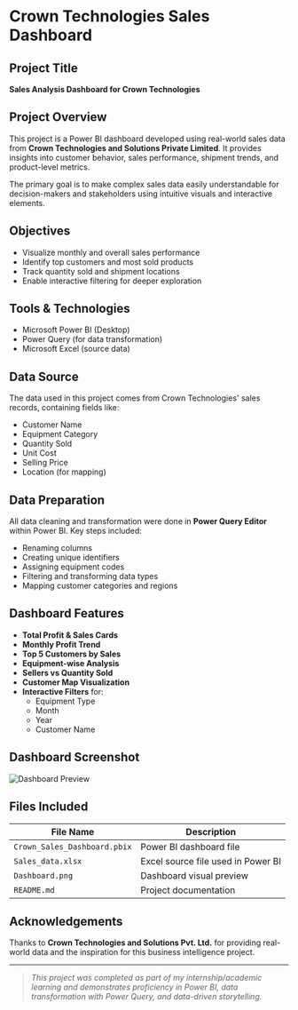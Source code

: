 # Crown Technologies Sales Dashboard

##  Project Title
**Sales Analysis Dashboard for Crown Technologies**

## Project Overview
This project is a Power BI dashboard developed using real-world sales data from **Crown Technologies and Solutions Private Limited**. It provides insights into customer behavior, sales performance, shipment trends, and product-level metrics.

The primary goal is to make complex sales data easily understandable for decision-makers and stakeholders using intuitive visuals and interactive elements.

##  Objectives
- Visualize monthly and overall sales performance
- Identify top customers and most sold products
- Track quantity sold and shipment locations
- Enable interactive filtering for deeper exploration

##  Tools & Technologies
- Microsoft Power BI (Desktop)
- Power Query (for data transformation)
- Microsoft Excel (source data)

## Data Source
The data used in this project comes from Crown Technologies' sales records, containing fields like:
- Customer Name
- Equipment Category
- Quantity Sold
- Unit Cost
- Selling Price
- Location (for mapping)

## Data Preparation
All data cleaning and transformation were done in **Power Query Editor** within Power BI. Key steps included:
- Renaming columns
- Creating unique identifiers
- Assigning equipment codes
- Filtering and transforming data types
- Mapping customer categories and regions

## Dashboard Features
- **Total Profit & Sales Cards**
- **Monthly Profit Trend**
- **Top 5 Customers by Sales**
- **Equipment-wise Analysis**
- **Sellers vs Quantity Sold**
- **Customer Map Visualization**
- **Interactive Filters** for:
  - Equipment Type
  - Month
  - Year
  - Customer Name

## Dashboard Screenshot
![Dashboard Preview](Dashboard.png)


## Files Included
| File Name | Description |
|-----------|-------------| 
| `Crown_Sales_Dashboard.pbix` | Power BI dashboard file |
| `Sales_data.xlsx` | Excel source file used in Power BI |
| `Dashboard.png` | Dashboard visual preview |
| `README.md` | Project documentation |



## Acknowledgements
Thanks to **Crown Technologies and Solutions Pvt. Ltd.** for providing real-world data and the inspiration for this business intelligence project.

---

>  *This project was completed as part of my internship/academic learning and demonstrates proficiency in Power BI, data transformation with Power Query, and data-driven storytelling.*

